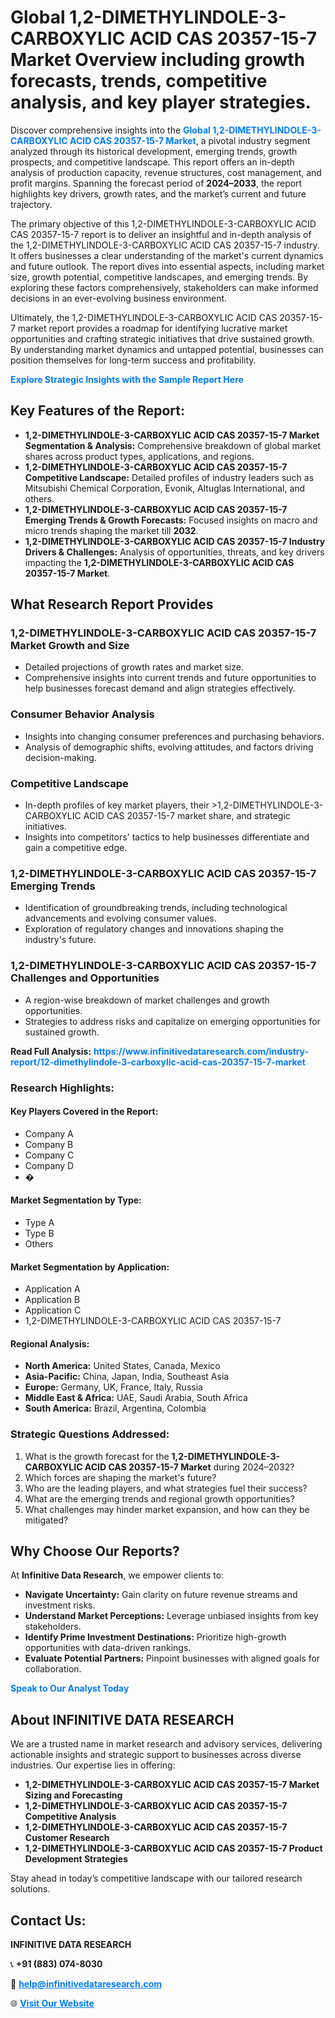 <h1>Global 1,2-DIMETHYLINDOLE-3-CARBOXYLIC ACID CAS 20357-15-7 Market Overview including growth forecasts, trends, competitive analysis, and key player strategies.</h1>
<p>
Discover comprehensive insights into the 
<a href="https://www.infinitivedataresearch.com/industry-report/12-dimethylindole-3-carboxylic-acid-cas-20357-15-7-market" rel="dofollow" style="color: #007BFF; text-decoration: none;"><strong>Global 1,2-DIMETHYLINDOLE-3-CARBOXYLIC ACID CAS 20357-15-7 Market</strong></a>, a pivotal industry segment analyzed through its historical development, emerging trends, growth prospects, and competitive landscape. This report offers an in-depth analysis of production capacity, revenue structures, cost management, and profit margins. Spanning the forecast period of <strong>2024–2033</strong>, the report highlights key drivers, growth rates, and the market’s current and future trajectory.
</p>
<p>
The primary objective of this 1,2-DIMETHYLINDOLE-3-CARBOXYLIC ACID CAS 20357-15-7 report is to deliver an insightful and in-depth analysis of the 1,2-DIMETHYLINDOLE-3-CARBOXYLIC ACID CAS 20357-15-7 industry. It offers businesses a clear understanding of the market's current dynamics and future outlook. The report dives into essential aspects, including market size, growth potential, competitive landscapes, and emerging trends. By exploring these factors comprehensively, stakeholders can make informed decisions in an ever-evolving business environment.
</p>
<p>
Ultimately, the 1,2-DIMETHYLINDOLE-3-CARBOXYLIC ACID CAS 20357-15-7 market report provides a roadmap for identifying lucrative market opportunities and crafting strategic initiatives that drive sustained growth. By understanding market dynamics and untapped potential, businesses can position themselves for long-term success and profitability.
</p>
<p>
<a href="https://www.infinitivedataresearch.com/request-sample/reportId=103002" style="color: #007BFF; text-decoration: none;"><strong>Explore Strategic Insights with the Sample Report Here</strong></a>
</p>

<h2>Key Features of the Report:</h2>
<ul>
<li><strong>1,2-DIMETHYLINDOLE-3-CARBOXYLIC ACID CAS 20357-15-7 Market Segmentation & Analysis:</strong> Comprehensive breakdown of global market shares across product types, applications, and regions.</li>
<li><strong>1,2-DIMETHYLINDOLE-3-CARBOXYLIC ACID CAS 20357-15-7 Competitive Landscape:</strong> Detailed profiles of industry leaders such as Mitsubishi Chemical Corporation, Evonik, Altuglas International, and others.</li>
<li><strong>1,2-DIMETHYLINDOLE-3-CARBOXYLIC ACID CAS 20357-15-7 Emerging Trends & Growth Forecasts:</strong> Focused insights on macro and micro trends shaping the market till <strong>2032</strong>.</li>
<li><strong>1,2-DIMETHYLINDOLE-3-CARBOXYLIC ACID CAS 20357-15-7 Industry Drivers & Challenges:</strong> Analysis of opportunities, threats, and key drivers impacting the <strong>1,2-DIMETHYLINDOLE-3-CARBOXYLIC ACID CAS 20357-15-7 Market</strong>.</li>
</ul>

<h2>What Research Report Provides</h2>
<h3>1,2-DIMETHYLINDOLE-3-CARBOXYLIC ACID CAS 20357-15-7 Market Growth and Size</h3>
<ul>
<li>Detailed projections of growth rates and market size.</li>
<li>Comprehensive insights into current trends and future opportunities to help businesses forecast demand and align strategies effectively.</li>
</ul>

<h3>Consumer Behavior Analysis</h3>
<ul>
<li>Insights into changing consumer preferences and purchasing behaviors.</li>
<li>Analysis of demographic shifts, evolving attitudes, and factors driving decision-making.</li>
</ul>

<h3>Competitive Landscape</h3>
<ul>
<li>In-depth profiles of key market players, their >1,2-DIMETHYLINDOLE-3-CARBOXYLIC ACID CAS 20357-15-7 market share, and strategic initiatives.</li>
<li>Insights into competitors' tactics to help businesses differentiate and gain a competitive edge.</li>
</ul>

<h3>1,2-DIMETHYLINDOLE-3-CARBOXYLIC ACID CAS 20357-15-7 Emerging Trends</h3>
<ul>
<li>Identification of groundbreaking trends, including technological advancements and evolving consumer values.</li>
<li>Exploration of regulatory changes and innovations shaping the industry's future.</li>
</ul>

<h3>1,2-DIMETHYLINDOLE-3-CARBOXYLIC ACID CAS 20357-15-7 Challenges and Opportunities</h3>
<ul>
<li>A region-wise breakdown of market challenges and growth opportunities.</li>
<li>Strategies to address risks and capitalize on emerging opportunities for sustained growth.</li>
</ul>
<p><strong>Read Full Analysis:</strong> <a href="https://www.infinitivedataresearch.com/industry-report/12-dimethylindole-3-carboxylic-acid-cas-20357-15-7-market" rel="dofollow" style="color: #007BFF; text-decoration: none;"><strong>https://www.infinitivedataresearch.com/industry-report/12-dimethylindole-3-carboxylic-acid-cas-20357-15-7-market</strong></a></p>
<h3>Research Highlights:</h3>
<h4>Key Players Covered in the Report:</h4>
<ul><li>Company A</li><li>Company B</li><li>Company C</li><li>Company D</li><li>�</li></ul>
<h4>Market Segmentation by Type:</h4>
<ul><li>Type A</li><li>Type B</li><li>Others</li></ul>
<h4>Market Segmentation by Application:</h4>
<ul><li>Application A</li><li>Application B</li><li>Application C</li><li>1,2-DIMETHYLINDOLE-3-CARBOXYLIC ACID CAS 20357-15-7</li></ul>

<h4>Regional Analysis:</h4>
<ul>
<li><strong>North America:</strong> United States, Canada, Mexico</li>
<li><strong>Asia-Pacific:</strong> China, Japan, India, Southeast Asia</li>
<li><strong>Europe:</strong> Germany, UK, France, Italy, Russia</li>
<li><strong>Middle East & Africa:</strong> UAE, Saudi Arabia, South Africa</li>
<li><strong>South America:</strong> Brazil, Argentina, Colombia</li>
</ul>

<h3>Strategic Questions Addressed:</h3>
<ol>
<li>What is the growth forecast for the <strong>1,2-DIMETHYLINDOLE-3-CARBOXYLIC ACID CAS 20357-15-7 Market</strong> during 2024–2032?</li>
<li>Which forces are shaping the market's future?</li>
<li>Who are the leading players, and what strategies fuel their success?</li>
<li>What are the emerging trends and regional growth opportunities?</li>
<li>What challenges may hinder market expansion, and how can they be mitigated?</li>
</ol>

<h2>Why Choose Our Reports?</h2>
<p>At <strong>Infinitive Data Research</strong>, we empower clients to:</p>
<ul>
<li><strong>Navigate Uncertainty:</strong> Gain clarity on future revenue streams and investment risks.</li>
<li><strong>Understand Market Perceptions:</strong> Leverage unbiased insights from key stakeholders.</li>
<li><strong>Identify Prime Investment Destinations:</strong> Prioritize high-growth opportunities with data-driven rankings.</li>
<li><strong>Evaluate Potential Partners:</strong> Pinpoint businesses with aligned goals for collaboration.</li>
</ul>
<p><a href="https://www.infinitivedataresearch.com/industry-report/12-dimethylindole-3-carboxylic-acid-cas-20357-15-7-market" rel="dofollow" style="color: #007BFF; text-decoration: none;"><strong>Speak to Our Analyst Today</strong></a></p>

<h2>About INFINITIVE DATA RESEARCH</h2>
<p>We are a trusted name in market research and advisory services, delivering actionable insights and strategic support to businesses across diverse industries. Our expertise lies in offering:</p>
<ul>
<li><strong>1,2-DIMETHYLINDOLE-3-CARBOXYLIC ACID CAS 20357-15-7 Market Sizing and Forecasting</strong></li>
<li><strong>1,2-DIMETHYLINDOLE-3-CARBOXYLIC ACID CAS 20357-15-7 Competitive Analysis</strong></li>
<li><strong>1,2-DIMETHYLINDOLE-3-CARBOXYLIC ACID CAS 20357-15-7 Customer Research</strong></li>
<li><strong>1,2-DIMETHYLINDOLE-3-CARBOXYLIC ACID CAS 20357-15-7 Product Development Strategies</strong></li>
</ul>
<p>Stay ahead in today’s competitive landscape with our tailored research solutions.</p>

<h2>Contact Us:</h2>
<p><strong>INFINITIVE DATA RESEARCH</strong></p>
<p>📞 <strong>+91 (883) 074-8030</strong></p>
<p>📧 <strong><a href="mailto:help@infinitivedataresearch.com" style="color: #007BFF;">help@infinitivedataresearch.com</a></strong></p>
<p>🌐 <strong><a href="https://www.infinitivedataresearch.com" rel="dofollow" style="color: #007BFF;">Visit Our Website</a></strong></p>